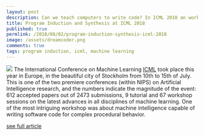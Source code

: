 ```yaml
---
layout: post
description: Can we teach computers to write code? In ICML 2018 an workshop was dedicated on how machine intelligence and reasoning could be capable of creating software applications. Here a short summary of it and what I found interesting in the subject.
title: Program Induction and Synthesis at ICML 2018
published: true
permlink: /2018/08/02/program-induction-synthesis-icml-2018
image: /assets/dreamcoder.png
comments: true
tags: program induction, icml, machine learning
---
```


![](https://s3-ap-south-1.amazonaws.com/av-blog-media/wp-content/uploads/2018/06/images.jpeg)
The International Conference on Machine Learning [ICML](https://icml.cc) took place this year in Europe,
in the beautiful city of Stockholm from 10th to 15th of July.
This is one of the two premiere conferences (within NIPS) on Artificial Intelligence research, and the numbers indicate the magnitude of the event: 612 accepted papers out of 2473 submissions, 9 tutorial and 67 workshop sessions on the latest advances in all disciplines of machine learning. One of the most intriguing workshop was about machine intelligence capable of writing software code for complex procedural behavior.

[see full article](https://labs.hybris.com/2018/08/28/program-induction-and-synthesis-at-icml-2018/)

<!--
## Program Induction

Can we teach computers to write code? This is the question that brings out an entire branch of research specialized in program synthesis. Programming is a demanding task that requires extensive knowledge, experience and not a frivolous degree of creativity. Despite the premises that discourage any form of automation, machine learning can reshape the way software is developed. That could be seen as a giant step comparable to the transition of punch cards in the _'60s_ in favor of magnetic tapes. New programming systems could enable non-programmers to produce correct, cheap, safe and efficient software, opening new automation horizons even for not yet foreseeable purposes.

Curious on what does it feel like? Try to describe a problem in plain English and translate it in a routine in your favorite programming language. Let's have a look on [this sample](https://arxiv.org/abs/1807.03168):
> You are given a number var0. You have to set var2 to 2. If var0-2 is divisible by 3 you have to set var1 to 1,
otherwise you have to set var1 to zero. For each var3 between 1 and var0-1, if var2 is less than var0 you have to, add var3*3+2 to var2, if var0-var2 is greater than or equal to zero and var0-var2 is divisible by 3 add 1 to var1;
otherwise you have to break from the enclosing loop. You have to return var1.

As you might have noticed, this is a detailed description of an algorithm. Natural language lacks of precise semantics necessary for describing concepts with mathematic granularity, this is why the generated code looks less amusing than the original _(natural)_ code:
{% gist a4e43b1d6833af9c94b00ab97645f9ab %}


Likewise ML tasks detect patterns, a program synthesis task aims to solve problems that might be identified as a composition of basic programming primitives, such as conditional operators, loop controls and even [recursions](https://arxiv.org/abs/1704.06611) and used for generating specific program
[trees]({% post_url 2018-06-28-first-steps-evolutionary %}).

<center><img title="Program Induction" src="{{ site.url }}/assets/pinduction-schema.png"/></center>

Generating code is a extremely challenging problem and the output's goodness is still very limited by using existing approaches.
One discrepancy in the flow above settle in the different nature of the encoded solution (generally neural networks) and generated code.
Neural networks lay in the differentiable realm (gradient-based training) while source code generation belongs to the discrete parish, because of its rigorous grammar and intolerance to typos.
If you want to get hands dirty on it, it is now available a [public dataset](https://near.ai/research/naps/) for training your system on software programming.

An introductory talk on this matter was hold by [Joshua Tenenbaum](https://www.csail.mit.edu/person/joshua-tenenbaum), professor at MIT and contributor of [Bayesian methods](https://www.researchgate.net/publication/2463513_A_Bayesian_Framework_for_Concept_Learning) for computational learning. He is specialized in cognitive sciences and and he strives to grasp the fundamental mechanics to human learning, in order to ultimately transfer them to computer programs. I find it useful to describe the Bayesian approach as a generic framework for every-day life decisions, where possible solutions are weighted according to our observations and past experiences flavored by doses of uncertainty.

[![DreamCoder]({{ site.url }}/assets/dreamcoder.png)](http://www.youtube.com/watch?v=RB78vRUO6X8?t=3389)

The [DreamCoder](https://uclmr.github.io/nampi/extended_abstracts/ellis.pdf) (Ellis 2018) rumbles on the idea of creating a repository of simple problems (and their paired solutions) for being reused on solving more complex ones. Even though the full paper is so far not publicly available, it seems inspired by the ways programmers organize their work: building shared subroutines that can be composed to develop more complex procedures. Instead of solving all problems from scratch, it tries to think flexibly and brings what it has already learned.

### Program synthesis using example

What I guess would be the most promising and attainable utilization of program induction is coding repairing and migration. Raise an hand 🙋 who hates repetitive, error-prone, edits due to general refactoring or library upgrading. Those tasks occurs during software evolution and they can be done only manually, since they are beyond the capabilities of IDEs. [REFAZER](http://www.dsc.ufcg.edu.br/~spg/refazer/) (rebuild in Portuguese) attempts to classify code transformations by large set of examples. It has been proven to be correct on *84%* of the transformations, which is not bad at all. The research has been published and it is available [here](https://people.eecs.berkeley.edu/~bjoern/papers/rolim-refazer-icse2017.pdf) (Rolim et.al; ICSE 2017). The technique for synthesizing programs from examples quotes:
>Each rewrite rule matches some subtrees of the given AST and outputs modified
versions of these subtrees. Additionally, we specify constraints
for our DSL operators based on the input-output examples to
reduce the search space of transformations, allowing [PROSE](https://microsoft.github.io/prose/) to
efficiently synthesize them.  

 There are large and open repository for such dataset, take for example Github as widely known repository for open-sourced projects, so uniquely for this case, the training data availability should not be a blocking issue.
-->
